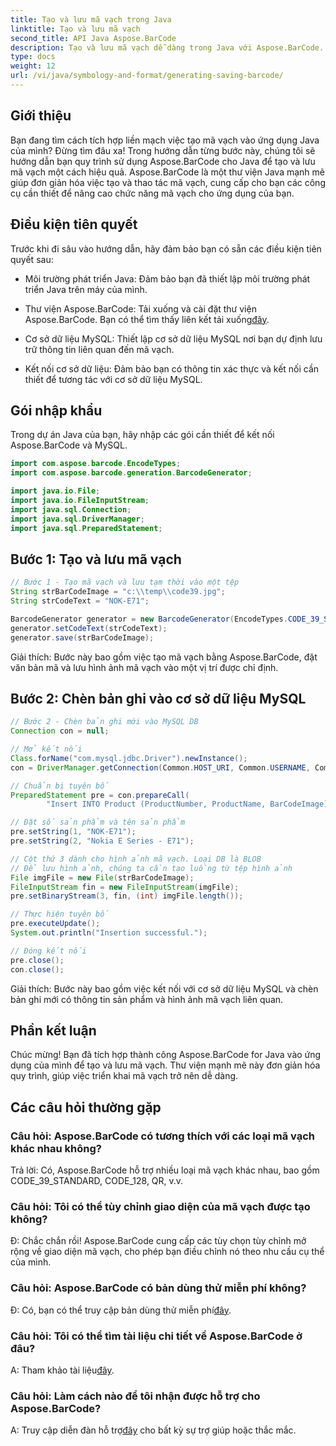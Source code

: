 ```yaml
---
title: Tạo và lưu mã vạch trong Java
linktitle: Tạo và lưu mã vạch
second_title: API Java Aspose.BarCode
description: Tạo và lưu mã vạch dễ dàng trong Java với Aspose.BarCode. Tích hợp liền mạch, tùy chỉnh giao diện và tận hưởng hỗ trợ mã vạch mở rộng.
type: docs
weight: 12
url: /vi/java/symbology-and-format/generating-saving-barcode/
---
```


## Giới thiệu

Bạn đang tìm cách tích hợp liền mạch việc tạo mã vạch vào ứng dụng Java của mình? Đừng tìm đâu xa! Trong hướng dẫn từng bước này, chúng tôi sẽ hướng dẫn bạn quy trình sử dụng Aspose.BarCode cho Java để tạo và lưu mã vạch một cách hiệu quả. Aspose.BarCode là một thư viện Java mạnh mẽ giúp đơn giản hóa việc tạo và thao tác mã vạch, cung cấp cho bạn các công cụ cần thiết để nâng cao chức năng mã vạch cho ứng dụng của bạn.

## Điều kiện tiên quyết

Trước khi đi sâu vào hướng dẫn, hãy đảm bảo bạn có sẵn các điều kiện tiên quyết sau:

- Môi trường phát triển Java: Đảm bảo bạn đã thiết lập môi trường phát triển Java trên máy của mình.

- Thư viện Aspose.BarCode: Tải xuống và cài đặt thư viện Aspose.BarCode. Bạn có thể tìm thấy liên kết tải xuống[đây](https://releases.aspose.com/barcode/java/).

- Cơ sở dữ liệu MySQL: Thiết lập cơ sở dữ liệu MySQL nơi bạn dự định lưu trữ thông tin liên quan đến mã vạch.

- Kết nối cơ sở dữ liệu: Đảm bảo bạn có thông tin xác thực và kết nối cần thiết để tương tác với cơ sở dữ liệu MySQL.

## Gói nhập khẩu

Trong dự án Java của bạn, hãy nhập các gói cần thiết để kết nối Aspose.BarCode và MySQL.

```java
import com.aspose.barcode.EncodeTypes;
import com.aspose.barcode.generation.BarcodeGenerator;

import java.io.File;
import java.io.FileInputStream;
import java.sql.Connection;
import java.sql.DriverManager;
import java.sql.PreparedStatement;
```

## Bước 1: Tạo và lưu mã vạch

```java
// Bước 1 - Tạo mã vạch và lưu tạm thời vào một tệp
String strBarCodeImage = "c:\\temp\\code39.jpg";
String strCodeText = "NOK-E71";

BarcodeGenerator generator = new BarcodeGenerator(EncodeTypes.CODE_39_STANDARD);
generator.setCodeText(strCodeText);
generator.save(strBarCodeImage);
```

Giải thích: Bước này bao gồm việc tạo mã vạch bằng Aspose.BarCode, đặt văn bản mã và lưu hình ảnh mã vạch vào một vị trí được chỉ định.

## Bước 2: Chèn bản ghi vào cơ sở dữ liệu MySQL

```java
// Bước 2 - Chèn bản ghi mới vào MySQL DB
Connection con = null;

// Mở kết nối
Class.forName("com.mysql.jdbc.Driver").newInstance();
con = DriverManager.getConnection(Common.HOST_URI, Common.USERNAME, Common.PASSWORD);

// Chuẩn bị tuyên bố
PreparedStatement pre = con.prepareCall(
        "Insert INTO Product (ProductNumber, ProductName, BarCodeImage) " + "VALUES (?, ?, ?) ");

// Đặt số sản phẩm và tên sản phẩm
pre.setString(1, "NOK-E71");
pre.setString(2, "Nokia E Series - E71");

// Cột thứ 3 dành cho hình ảnh mã vạch. Loại DB là BLOB
// Để lưu hình ảnh, chúng ta cần tạo luồng từ tệp hình ảnh
File imgFile = new File(strBarCodeImage);
FileInputStream fin = new FileInputStream(imgFile);
pre.setBinaryStream(3, fin, (int) imgFile.length());

// Thực hiện tuyên bố
pre.executeUpdate();
System.out.println("Insertion successful.");

// Đóng kết nối
pre.close();
con.close();
```

Giải thích: Bước này bao gồm việc kết nối với cơ sở dữ liệu MySQL và chèn bản ghi mới có thông tin sản phẩm và hình ảnh mã vạch liên quan.

## Phần kết luận

Chúc mừng! Bạn đã tích hợp thành công Aspose.BarCode for Java vào ứng dụng của mình để tạo và lưu mã vạch. Thư viện mạnh mẽ này đơn giản hóa quy trình, giúp việc triển khai mã vạch trở nên dễ dàng.

## Các câu hỏi thường gặp

### Câu hỏi: Aspose.BarCode có tương thích với các loại mã vạch khác nhau không?
Trả lời: Có, Aspose.BarCode hỗ trợ nhiều loại mã vạch khác nhau, bao gồm CODE_39_STANDARD, CODE_128, QR, v.v.

### Câu hỏi: Tôi có thể tùy chỉnh giao diện của mã vạch được tạo không?
Đ: Chắc chắn rồi! Aspose.BarCode cung cấp các tùy chọn tùy chỉnh mở rộng về giao diện mã vạch, cho phép bạn điều chỉnh nó theo nhu cầu cụ thể của mình.

### Câu hỏi: Aspose.BarCode có bản dùng thử miễn phí không?
 Đ: Có, bạn có thể truy cập bản dùng thử miễn phí[đây](https://releases.aspose.com/).

### Câu hỏi: Tôi có thể tìm tài liệu chi tiết về Aspose.BarCode ở đâu?
 A: Tham khảo tài liệu[đây](https://reference.aspose.com/barcode/java/).

### Câu hỏi: Làm cách nào để tôi nhận được hỗ trợ cho Aspose.BarCode?
 A: Truy cập diễn đàn hỗ trợ[đây](https://forum.aspose.com/c/barcode/13) cho bất kỳ sự trợ giúp hoặc thắc mắc.